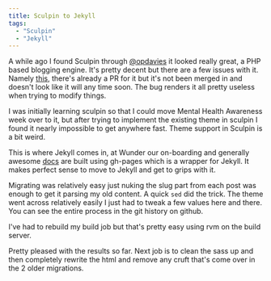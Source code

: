 ```yaml
---
title: Sculpin to Jekyll
tags:
  - "Sculpin"
  - "Jekyll"
---
```

A while ago I found Sculpin through [@opdavies](https://twitter.com/opdavies) it looked really great, a PHP based blogging engine. It's pretty decent but there are a few issues with it. Namely [this](https://github.com/sculpin/sculpin/issues/295), there's already a PR for it but it's not been merged in and doesn't look like it will any time soon. The bug renders it all pretty useless when trying to modify things.

I was initially learning sculpin so that I could move Mental Health Awareness week over to it, but after trying to implement the existing theme in sculpin I found it nearly impossible to get anywhere fast. Theme support in Sculpin is a bit weird.

This is where Jekyll comes in, at Wunder our on-boarding and generally awesome [docs](http://way.wunder.io/) are built using gh-pages which is a wrapper for Jekyll. It makes perfect sense to move to Jekyll and get to grips with it.

Migrating was relatively easy just nuking the slug part from each post was enough to get it parsing my old content. A quick ```sed``` did the trick. The theme went across relatively easily I just had to tweak a few values here and there. You can see the entire process in the git history on github.

I've had to rebuild my build job but that's pretty easy using rvm on the build server.

Pretty pleased with the results so far. Next job is to clean the sass up and then completely rewrite the html and remove any cruft that's come over in the 2 older migrations.
